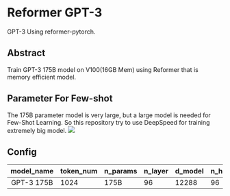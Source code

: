 # Reformer GPT-3
GPT-3 Using reformer-pytorch. 

## Abstract
Train GPT-3 175B model on V100(16GB Mem) using Reformer that is memory efficient model.

## Parameter For Few-shot
The 175B parameter model is very large, but a large model is needed for Few-Shot Learning.
So this repository try to use DeepSpeed for training extremely big model.
![](https://img1.daumcdn.net/thumb/R1280x0/?scode=mtistory2&fname=https%3A%2F%2Fblog.kakaocdn.net%2Fdn%2FbcCkzC%2FbtqEzhJ441q%2FCr6nzgvZHP4cDBj6bksKf0%2Fimg.png)

## Config
|   model_name    | token_num |n_params | n_layer | d_model | n_heads | d_head | batch_size | learning_rate |
|:---------------:|-----------|---------|---------|---------|---------|--------|------------|---------------|
|   GPT-3 175B    |    1024   |  175B   |    96   |  12288  |    96   |   128  |    3.2M    |   0.6 x 10^-4 |